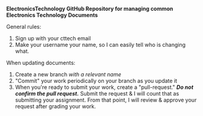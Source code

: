 **ElectronicsTechnology GitHub Repository for managing common Electronics Technology Documents**

General rules:
  1. Sign up with your cttech email
  2. Make your username your name, so I can easily tell who is changing what.

When updating documents:
  1. Create a new branch *with a relevant name*
  2. "Commit" your work periodically on your branch as you update it
  3. When you're ready to submit your work, create a "pull-request." ***Do not confirm the pull request.*** Submit the request & I will count that as submitting your assignment. From that point, I will review & approve your request after grading your work.
